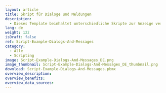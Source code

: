 ```yaml
---
layout: article
title: Skript für Dialoge und Meldungen
description: 
  - Dieses Template beinhaltet unterschiedliche Skripte zur Anzeige verschiedener Dialoge und Meldungen.
lang: de
weight: 122
isDraft: false
ref: Script-Example-Dialogs-And-Messages
category:
  - Alle
  - Scripting
image: Script-Example-Dialogs-And-Messages_DE.png
image_thumbnail: Script-Example-Dialogs-And-Messages_DE_thumbnail.png
download: Script-Example-Dialogs-And-Messages.pbmx
overview_description:
overview_benefits:
overview_data_sources:
---
```

